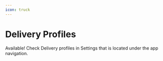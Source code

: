 ```yaml
---
icon: truck
---
```


# Delivery Profiles

Available! Check Delivery profiles in Settings that is located under the app navigation.
